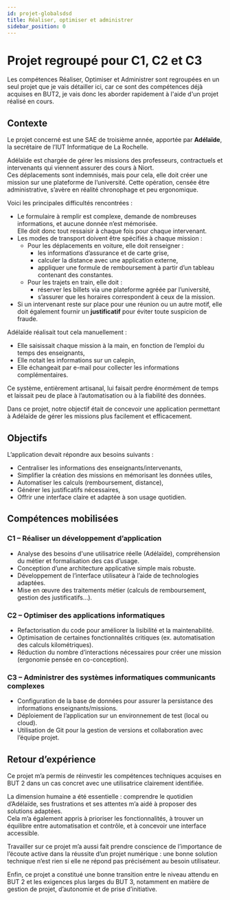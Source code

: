```yaml
---
id: projet-globalsdsd
title: Réaliser, optimiser et administrer
sidebar_position: 0
---
```


# Projet regroupé pour C1, C2 et C3

Les compétences Réaliser, Optimiser et Administrer sont regroupées en un seul projet que je vais détailler ici,
car ce sont des compétences déjà acquises en BUT2, je vais donc les aborder rapidement à l'aide d'un projet réalisé en cours.

## Contexte

Le projet concerné est une SAE de troisième année, apportée par **Adélaïde**, la secrétaire de l’IUT Informatique de La Rochelle.

Adélaïde est chargée de gérer les missions des professeurs, contractuels et intervenants qui viennent assurer des cours à Niort.  
Ces déplacements sont indemnisés, mais pour cela, elle doit créer une mission sur une plateforme de l’université. Cette opération, censée être administrative, s’avère en réalité chronophage et peu ergonomique.

Voici les principales difficultés rencontrées :

- Le formulaire à remplir est complexe, demande de nombreuses informations, et aucune donnée n’est mémorisée.  
  Elle doit donc tout ressaisir à chaque fois pour chaque intervenant.
- Les modes de transport doivent être spécifiés à chaque mission :  
  - Pour les déplacements en voiture, elle doit renseigner :
    - les informations d’assurance et de carte grise,
    - calculer la distance avec une application externe,
    - appliquer une formule de remboursement à partir d’un tableau contenant des constantes.  
  - Pour les trajets en train, elle doit :
    - réserver les billets via une plateforme agréée par l’université,
    - s’assurer que les horaires correspondent à ceux de la mission.
- Si un intervenant reste sur place pour une réunion ou un autre motif, elle doit également fournir un **justificatif** pour éviter toute suspicion de fraude.

Adélaïde réalisait tout cela manuellement :
- Elle saisissait chaque mission à la main, en fonction de l’emploi du temps des enseignants,
- Elle notait les informations sur un calepin,
- Elle échangeait par e-mail pour collecter les informations complémentaires.

Ce système, entièrement artisanal, lui faisait perdre énormément de temps et laissait peu de place à l’automatisation ou à la fiabilité des données.

Dans ce projet, notre objectif était de concevoir une application permettant à Adélaïde de gérer les missions plus facilement et efficacement.

## Objectifs

L’application devait répondre aux besoins suivants :
- Centraliser les informations des enseignants/intervenants,
- Simplifier la création des missions en mémorisant les données utiles,
- Automatiser les calculs (remboursement, distance),
- Générer les justificatifs nécessaires,
- Offrir une interface claire et adaptée à son usage quotidien.

## Compétences mobilisées

### C1 – Réaliser un développement d’application
- Analyse des besoins d'une utilisatrice réelle (Adélaïde), compréhension du métier et formalisation des cas d’usage.
- Conception d’une architecture applicative simple mais robuste.
- Développement de l’interface utilisateur à l’aide de technologies adaptées.
- Mise en œuvre des traitements métier (calculs de remboursement, gestion des justificatifs...).

### C2 – Optimiser des applications informatiques
- Refactorisation du code pour améliorer la lisibilité et la maintenabilité.
- Optimisation de certaines fonctionnalités critiques (ex. automatisation des calculs kilométriques).
- Réduction du nombre d’interactions nécessaires pour créer une mission (ergonomie pensée en co-conception).

### C3 – Administrer des systèmes informatiques communicants complexes
- Configuration de la base de données pour assurer la persistance des informations enseignants/missions.
- Déploiement de l’application sur un environnement de test (local ou cloud).
- Utilisation de Git pour la gestion de versions et collaboration avec l’équipe projet.



## Retour d’expérience

Ce projet m’a permis de réinvestir les compétences techniques acquises en BUT 2 dans un cas concret avec une utilisatrice clairement identifiée.

La dimension humaine a été essentielle : comprendre le quotidien d’Adélaïde, ses frustrations et ses attentes m’a aidé à proposer des solutions adaptées.  
Cela m’a également appris à prioriser les fonctionnalités, à trouver un équilibre entre automatisation et contrôle, et à concevoir une interface accessible.

Travailler sur ce projet m’a aussi fait prendre conscience de l’importance de l’écoute active dans la réussite d’un projet numérique : une bonne solution technique n’est rien si elle ne répond pas précisément au besoin utilisateur.

Enfin, ce projet a constitué une bonne transition entre le niveau attendu en BUT 2 et les exigences plus larges du BUT 3, notamment en matière de gestion de projet, d’autonomie et de prise d’initiative.
